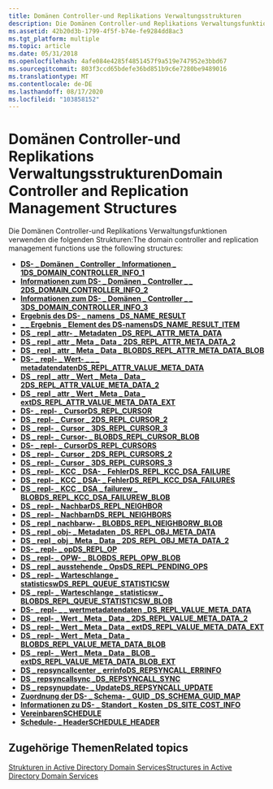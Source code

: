 ```yaml
---
title: Domänen Controller-und Replikations Verwaltungsstrukturen
description: Die Domänen Controller-und Replikations Verwaltungsfunktionen verwenden die folgenden Strukturen.
ms.assetid: 42b20d3b-1799-4f5f-b74e-fe9284dd8ac3
ms.tgt_platform: multiple
ms.topic: article
ms.date: 05/31/2018
ms.openlocfilehash: 4afe084e4285f4851457f9a519e747952e3bbd67
ms.sourcegitcommit: 803f3ccd65bdefe36bd851b9c6e7280be9489016
ms.translationtype: MT
ms.contentlocale: de-DE
ms.lasthandoff: 08/17/2020
ms.locfileid: "103858152"
---
```

# <a name="domain-controller-and-replication-management-structures"></a><span data-ttu-id="40cb8-103">Domänen Controller-und Replikations Verwaltungsstrukturen</span><span class="sxs-lookup"><span data-stu-id="40cb8-103">Domain Controller and Replication Management Structures</span></span>

<span data-ttu-id="40cb8-104">Die Domänen Controller-und Replikations Verwaltungsfunktionen verwenden die folgenden Strukturen:</span><span class="sxs-lookup"><span data-stu-id="40cb8-104">The domain controller and replication management functions use the following structures:</span></span>

-   [<span data-ttu-id="40cb8-105">**DS- \_ Domänen \_ Controller \_ Informationen \_ 1**</span><span class="sxs-lookup"><span data-stu-id="40cb8-105">**DS\_DOMAIN\_CONTROLLER\_INFO\_1**</span></span>](/windows/desktop/api/Ntdsapi/ns-ntdsapi-ds_domain_controller_info_1a)
-   [<span data-ttu-id="40cb8-106">**Informationen zum DS- \_ Domänen \_ Controller \_ \_ 2**</span><span class="sxs-lookup"><span data-stu-id="40cb8-106">**DS\_DOMAIN\_CONTROLLER\_INFO\_2**</span></span>](/windows/desktop/api/Ntdsapi/ns-ntdsapi-ds_domain_controller_info_2a)
-   [<span data-ttu-id="40cb8-107">**Informationen zum DS- \_ Domänen \_ Controller \_ \_ 3**</span><span class="sxs-lookup"><span data-stu-id="40cb8-107">**DS\_DOMAIN\_CONTROLLER\_INFO\_3**</span></span>](/windows/desktop/api/Ntdsapi/ns-ntdsapi-ds_domain_controller_info_3a)
-   [<span data-ttu-id="40cb8-108">**Ergebnis des DS- \_ namens \_**</span><span class="sxs-lookup"><span data-stu-id="40cb8-108">**DS\_NAME\_RESULT**</span></span>](/windows/desktop/api/Ntdsapi/ns-ntdsapi-ds_name_resulta)
-   [<span data-ttu-id="40cb8-109">**\_ \_ Ergebnis \_ Element des DS-namens**</span><span class="sxs-lookup"><span data-stu-id="40cb8-109">**DS\_NAME\_RESULT\_ITEM**</span></span>](/windows/desktop/api/Ntdsapi/ns-ntdsapi-ds_name_result_itema)
-   [<span data-ttu-id="40cb8-110">**DS \_ repl \_ attr- \_ Metadaten \_**</span><span class="sxs-lookup"><span data-stu-id="40cb8-110">**DS\_REPL\_ATTR\_META\_DATA**</span></span>](/windows/desktop/api/Ntdsapi/ns-ntdsapi-ds_repl_attr_meta_data)
-   [<span data-ttu-id="40cb8-111">**DS \_ repl \_ attr \_ Meta \_ Data \_ 2**</span><span class="sxs-lookup"><span data-stu-id="40cb8-111">**DS\_REPL\_ATTR\_META\_DATA\_2**</span></span>](/windows/desktop/api/Ntdsapi/ns-ntdsapi-ds_repl_attr_meta_data_2)
-   [<span data-ttu-id="40cb8-112">**DS \_ repl \_ attr \_ Meta \_ Data \_ BLOB**</span><span class="sxs-lookup"><span data-stu-id="40cb8-112">**DS\_REPL\_ATTR\_META\_DATA\_BLOB**</span></span>](/windows/desktop/api/Ntdsapi/ns-ntdsapi-ds_repl_attr_meta_data_blob)
-   [<span data-ttu-id="40cb8-113">**DS- \_ repl- \_ Wert- \_ \_ \_ metadatendaten**</span><span class="sxs-lookup"><span data-stu-id="40cb8-113">**DS\_REPL\_ATTR\_VALUE\_META\_DATA**</span></span>](/windows/desktop/api/Ntdsapi/ns-ntdsapi-ds_repl_attr_value_meta_data)
-   [<span data-ttu-id="40cb8-114">**DS \_ repl \_ attr \_ Wert \_ Meta \_ Data \_ 2**</span><span class="sxs-lookup"><span data-stu-id="40cb8-114">**DS\_REPL\_ATTR\_VALUE\_META\_DATA\_2**</span></span>](/windows/desktop/api/Ntdsapi/ns-ntdsapi-ds_repl_attr_value_meta_data_2)
-   [<span data-ttu-id="40cb8-115">**DS \_ repl \_ attr \_ Wert \_ Meta \_ Data \_ ext**</span><span class="sxs-lookup"><span data-stu-id="40cb8-115">**DS\_REPL\_ATTR\_VALUE\_META\_DATA\_EXT**</span></span>](/windows/desktop/api/Ntdsapi/ns-ntdsapi-ds_repl_attr_value_meta_data_ext)
-   [<span data-ttu-id="40cb8-116">**DS- \_ repl- \_ Cursor**</span><span class="sxs-lookup"><span data-stu-id="40cb8-116">**DS\_REPL\_CURSOR**</span></span>](/windows/desktop/api/Ntdsapi/ns-ntdsapi-ds_repl_cursor)
-   [<span data-ttu-id="40cb8-117">**DS \_ repl- \_ Cursor \_ 2**</span><span class="sxs-lookup"><span data-stu-id="40cb8-117">**DS\_REPL\_CURSOR\_2**</span></span>](/windows/desktop/api/Ntdsapi/ns-ntdsapi-ds_repl_cursor_2)
-   [<span data-ttu-id="40cb8-118">**DS \_ repl- \_ Cursor \_ 3**</span><span class="sxs-lookup"><span data-stu-id="40cb8-118">**DS\_REPL\_CURSOR\_3**</span></span>](/windows/desktop/api/Ntdsapi/ns-ntdsapi-ds_repl_cursor_3w)
-   [<span data-ttu-id="40cb8-119">**DS \_ repl- \_ Cursor- \_ BLOB**</span><span class="sxs-lookup"><span data-stu-id="40cb8-119">**DS\_REPL\_CURSOR\_BLOB**</span></span>](/windows/desktop/api/Ntdsapi/ns-ntdsapi-ds_repl_cursor_blob)
-   [<span data-ttu-id="40cb8-120">**DS- \_ repl- \_ Cursor**</span><span class="sxs-lookup"><span data-stu-id="40cb8-120">**DS\_REPL\_CURSORS**</span></span>](/windows/desktop/api/Ntdsapi/ns-ntdsapi-ds_repl_cursors)
-   [<span data-ttu-id="40cb8-121">**DS \_ repl- \_ Cursor \_ 2**</span><span class="sxs-lookup"><span data-stu-id="40cb8-121">**DS\_REPL\_CURSORS\_2**</span></span>](/windows/desktop/api/Ntdsapi/ns-ntdsapi-ds_repl_cursors_2)
-   [<span data-ttu-id="40cb8-122">**DS \_ repl- \_ Cursor \_ 3**</span><span class="sxs-lookup"><span data-stu-id="40cb8-122">**DS\_REPL\_CURSORS\_3**</span></span>](/windows/desktop/api/Ntdsapi/ns-ntdsapi-ds_repl_cursors_3w)
-   [<span data-ttu-id="40cb8-123">**DS \_ repl- \_ KCC \_ DSA- \_ Fehler**</span><span class="sxs-lookup"><span data-stu-id="40cb8-123">**DS\_REPL\_KCC\_DSA\_FAILURE**</span></span>](/windows/desktop/api/Ntdsapi/ns-ntdsapi-ds_repl_kcc_dsa_failurew)
-   [<span data-ttu-id="40cb8-124">**DS \_ repl- \_ KCC \_ DSA- \_ Fehler**</span><span class="sxs-lookup"><span data-stu-id="40cb8-124">**DS\_REPL\_KCC\_DSA\_FAILURES**</span></span>](/windows/desktop/api/Ntdsapi/ns-ntdsapi-ds_repl_kcc_dsa_failuresw)
-   [<span data-ttu-id="40cb8-125">**DS \_ repl- \_ KCC \_ DSA \_ failurew \_ BLOB**</span><span class="sxs-lookup"><span data-stu-id="40cb8-125">**DS\_REPL\_KCC\_DSA\_FAILUREW\_BLOB**</span></span>](/windows/desktop/api/Ntdsapi/ns-ntdsapi-ds_repl_kcc_dsa_failurew_blob)
-   [<span data-ttu-id="40cb8-126">**DS \_ repl- \_ Nachbar**</span><span class="sxs-lookup"><span data-stu-id="40cb8-126">**DS\_REPL\_NEIGHBOR**</span></span>](/windows/desktop/api/Ntdsapi/ns-ntdsapi-ds_repl_neighborw)
-   [<span data-ttu-id="40cb8-127">**DS \_ repl- \_ Nachbarn**</span><span class="sxs-lookup"><span data-stu-id="40cb8-127">**DS\_REPL\_NEIGHBORS**</span></span>](/windows/desktop/api/Ntdsapi/ns-ntdsapi-ds_repl_neighborsw)
-   [<span data-ttu-id="40cb8-128">**DS \_ repl \_ nachbarw- \_ BLOB**</span><span class="sxs-lookup"><span data-stu-id="40cb8-128">**DS\_REPL\_NEIGHBORW\_BLOB**</span></span>](/windows/desktop/api/Ntdsapi/ns-ntdsapi-ds_repl_neighborw_blob)
-   [<span data-ttu-id="40cb8-129">**DS \_ repl \_ obj- \_ Metadaten \_**</span><span class="sxs-lookup"><span data-stu-id="40cb8-129">**DS\_REPL\_OBJ\_META\_DATA**</span></span>](/windows/desktop/api/Ntdsapi/ns-ntdsapi-ds_repl_obj_meta_data)
-   [<span data-ttu-id="40cb8-130">**DS \_ repl \_ obj \_ Meta \_ Data \_ 2**</span><span class="sxs-lookup"><span data-stu-id="40cb8-130">**DS\_REPL\_OBJ\_META\_DATA\_2**</span></span>](/windows/desktop/api/Ntdsapi/ns-ntdsapi-ds_repl_obj_meta_data_2)
-   [<span data-ttu-id="40cb8-131">**DS- \_ repl- \_ op**</span><span class="sxs-lookup"><span data-stu-id="40cb8-131">**DS\_REPL\_OP**</span></span>](/windows/desktop/api/Ntdsapi/ns-ntdsapi-ds_repl_opw)
-   [<span data-ttu-id="40cb8-132">**DS \_ repl- \_ OPW- \_ BLOB**</span><span class="sxs-lookup"><span data-stu-id="40cb8-132">**DS\_REPL\_OPW\_BLOB**</span></span>](/windows/desktop/api/Ntdsapi/ns-ntdsapi-ds_repl_opw_blob)
-   [<span data-ttu-id="40cb8-133">**DS \_ repl \_ ausstehende \_ Ops**</span><span class="sxs-lookup"><span data-stu-id="40cb8-133">**DS\_REPL\_PENDING\_OPS**</span></span>](/windows/desktop/api/Ntdsapi/ns-ntdsapi-ds_repl_pending_opsw)
-   [<span data-ttu-id="40cb8-134">**DS \_ repl- \_ Warteschlange \_ statisticsw**</span><span class="sxs-lookup"><span data-stu-id="40cb8-134">**DS\_REPL\_QUEUE\_STATISTICSW**</span></span>](/windows/desktop/api/Ntdsapi/ns-ntdsapi-ds_repl_queue_statisticsw)
-   <span data-ttu-id="40cb8-135">[**DS \_ repl- \_ Warteschlange \_ statisticsw \_ BLOB**](/previous-versions/windows/desktop/legacy/ms676274(v=vs.85))</span><span class="sxs-lookup"><span data-stu-id="40cb8-135">[**DS\_REPL\_QUEUE\_STATISTICSW\_BLOB**](/previous-versions/windows/desktop/legacy/ms676274(v=vs.85))</span></span>
-   [<span data-ttu-id="40cb8-136">**DS- \_ repl- \_ \_ wertmetadatendaten \_**</span><span class="sxs-lookup"><span data-stu-id="40cb8-136">**DS\_REPL\_VALUE\_META\_DATA**</span></span>](/windows/desktop/api/Ntdsapi/ns-ntdsapi-ds_repl_value_meta_data)
-   [<span data-ttu-id="40cb8-137">**DS \_ repl- \_ Wert \_ Meta \_ Data \_ 2**</span><span class="sxs-lookup"><span data-stu-id="40cb8-137">**DS\_REPL\_VALUE\_META\_DATA\_2**</span></span>](/windows/desktop/api/Ntdsapi/ns-ntdsapi-ds_repl_value_meta_data_2)
-   [<span data-ttu-id="40cb8-138">**DS \_ repl- \_ Wert \_ Meta \_ Data \_ ext**</span><span class="sxs-lookup"><span data-stu-id="40cb8-138">**DS\_REPL\_VALUE\_META\_DATA\_EXT**</span></span>](/windows/desktop/api/Ntdsapi/ns-ntdsapi-ds_repl_value_meta_data_ext)
-   [<span data-ttu-id="40cb8-139">**DS \_ repl- \_ Wert \_ Meta \_ Data \_ BLOB**</span><span class="sxs-lookup"><span data-stu-id="40cb8-139">**DS\_REPL\_VALUE\_META\_DATA\_BLOB**</span></span>](/windows/desktop/api/Ntdsapi/ns-ntdsapi-ds_repl_value_meta_data_blob)
-   [<span data-ttu-id="40cb8-140">**DS \_ repl- \_ Wert \_ Meta \_ Data \_ BLOB \_ ext**</span><span class="sxs-lookup"><span data-stu-id="40cb8-140">**DS\_REPL\_VALUE\_META\_DATA\_BLOB\_EXT**</span></span>](/windows/desktop/api/Ntdsapi/ns-ntdsapi-ds_repl_value_meta_data_blob_ext)
-   [<span data-ttu-id="40cb8-141">**DS \_ repsyncallcenter \_ errinfo**</span><span class="sxs-lookup"><span data-stu-id="40cb8-141">**DS\_REPSYNCALL\_ERRINFO**</span></span>](/windows/desktop/api/Ntdsapi/ns-ntdsapi-ds_repsyncall_errinfoa)
-   [<span data-ttu-id="40cb8-142">**DS \_ repsyncallsync \_**</span><span class="sxs-lookup"><span data-stu-id="40cb8-142">**DS\_REPSYNCALL\_SYNC**</span></span>](/windows/desktop/api/Ntdsapi/ns-ntdsapi-ds_repsyncall_synca)
-   [<span data-ttu-id="40cb8-143">**DS \_ repsynupdate- \_ Update**</span><span class="sxs-lookup"><span data-stu-id="40cb8-143">**DS\_REPSYNCALL\_UPDATE**</span></span>](/windows/desktop/api/Ntdsapi/ns-ntdsapi-ds_repsyncall_updatea)
-   [<span data-ttu-id="40cb8-144">**Zuordnung der DS- \_ Schema- \_ GUID \_**</span><span class="sxs-lookup"><span data-stu-id="40cb8-144">**DS\_SCHEMA\_GUID\_MAP**</span></span>](/windows/desktop/api/Ntdsapi/ns-ntdsapi-ds_schema_guid_mapa)
-   [<span data-ttu-id="40cb8-145">**Informationen zu DS- \_ Standort \_ Kosten \_**</span><span class="sxs-lookup"><span data-stu-id="40cb8-145">**DS\_SITE\_COST\_INFO**</span></span>](/windows/desktop/api/Ntdsapi/ns-ntdsapi-ds_site_cost_info)
-   [<span data-ttu-id="40cb8-146">**Vereinbaren**</span><span class="sxs-lookup"><span data-stu-id="40cb8-146">**SCHEDULE**</span></span>](/windows/desktop/api/Schedule/ns-schedule-schedule)
-   [<span data-ttu-id="40cb8-147">**Schedule- \_ Header**</span><span class="sxs-lookup"><span data-stu-id="40cb8-147">**SCHEDULE\_HEADER**</span></span>](/windows/desktop/api/Schedule/ns-schedule-schedule_header)

## <a name="related-topics"></a><span data-ttu-id="40cb8-148">Zugehörige Themen</span><span class="sxs-lookup"><span data-stu-id="40cb8-148">Related topics</span></span>

<dl> <dt>

[<span data-ttu-id="40cb8-149">Strukturen in Active Directory Domain Services</span><span class="sxs-lookup"><span data-stu-id="40cb8-149">Structures in Active Directory Domain Services</span></span>](structures-in-active-directory-domain-services.md)
</dt> </dl>

 

 